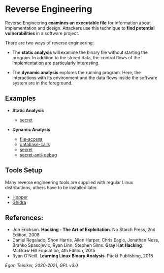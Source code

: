 # Reverse Engineering 

Reverse Engineering **examines an executable file** for information about implementation and design. 
Attackers use this technique to **find potential vulnerabilities** in a software project.

There are two ways of reverse engineering:
* The **static analysis** will examine the binary file without starting the program. 
  In addition to the stored data, the control flows of the implementation are particularly interesting.
  
* The **dynamic analysis** explores the running program. 
  Here, the interactions with its environment and the data flows inside the software system are in the foreground.

## Examples

* **Static Analysis**
  * [secret](https://github.com/teiniker/teiniker-lectures-securitytesting/tree/main/reverse-engineering/c-secret)  
  
* **Dynamic Analysis**
  * [file-access](https://github.com/teiniker/teiniker-lectures-securitytesting/tree/main/reverse-engineering/c-file-access)
  * [database-calls](https://github.com/teiniker/teiniker-lectures-securitytesting/tree/main/reverse-engineering/c-database-access)
  * [secret](https://github.com/teiniker/teiniker-lectures-securitytesting/tree/main/reverse-engineering/c-secret)
  * [secret-anti-debug](https://github.com/teiniker/teiniker-lectures-securitytesting/tree/main/reverse-engineering/c-secret-anti-debug)
  
## Tools Setup 
Many reverse engineering tools are supplied with regular Linux distributions, others have to be installed later.
* [Hopper](https://github.com/teiniker/teiniker-lectures-securitytesting/tree/main/reverse-engineering/setup/Hopper.md)
* [Ghidra](https://github.com/teiniker/teiniker-lectures-securitytesting/tree/main/reverse-engineering/setup/Ghidra.md)

                        
## References:
* Jon Erickson. **Hacking - The Art of Exploitation**. No Starch Press, 2nd Edition, 2008
* Daniel Regalado, Shon Harris, Allen Harper, Chris Eagle, Jonathan Ness, Branko Spasojevic, Ryan Linn, Stephen Sims. **Gray Hat Hacking**. McGraw Hill Education, 4th Edition, 2015
* Ryan O’Neill. **Learning Linux Binary Analysis**. Packt Publishing, 2016

*Egon Teiniker, 2020-2021, GPL v3.0*
